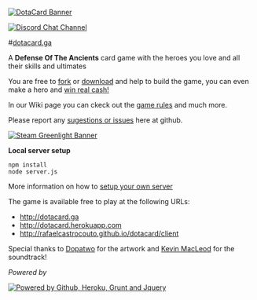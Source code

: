 ﻿[![DotaCard Banner](http://dotacard.herokuapp.com/client/img/banner.jpg)][1]

[![Discord Chat Channel](http://dotacard.herokuapp.com/client/img/discord.png)][2]

#[dotacard.ga][3]

A **Defense Of The Ancients** card game with the heroes you love and all their skills and ultimates

You are free to [fork][4] or [download][5] and help to build the game, you can even make a hero and [win real cash!][6]

In our Wiki page you can ckeck out the [game rules][7] and much more.

Please report any [sugestions or issues][8] here at github.

[![Steam Greenlight Banner](http://dotacard.herokuapp.com/client/img/greenlight-banner.png)][9]

**Local server setup**

    npm install
    node server.js

More information on how to [setup your own server][10]

The game is available free to play at the following URLs:

 - http://dotacard.ga
 - http://dotacard.herokuapp.com
 - http://rafaelcastrocouto.github.io/dotacard/client

Special thanks to [Dopatwo](https://www.youtube.com/user/dopatwo) for the artwork and [Kevin MacLeod](https://www.youtube.com/channel/UCBqb0wSlWVFBnSuTI3Tcxig) for the soundtrack!

*Powered by*

[![Powered by Github, Heroku, Grunt and Jquery](http://dotacard.herokuapp.com/client/img/poweredby-banner.jpg)][1]


[1]: http://dotacard.herokuapp.com

[2]: https://discord.gg/FvTDss3

[3]: http://dotacard.ga

[4]: https://github.com/rafaelcastrocouto/dotacard/fork

[5]: https://github.com/rafaelcastrocouto/dotacard/archive/gh-pages.zip

[6]: https://github.com/rafaelcastrocouto/dotacard/wiki/Dotacard-Wiki#how-to-develop-a-new-hero

[7]: https://github.com/rafaelcastrocouto/dotacard/wiki/Dotacard-Wiki#game-rules

[8]: https://github.com/rafaelcastrocouto/dotacard/issues/new

[9]: http://steamcommunity.com/sharedfiles/filedetails/?id=500624204

[10]: https://github.com/rafaelcastrocouto/dotacard/wiki/Dotacard-Wiki#how-to-setup-a-local-server